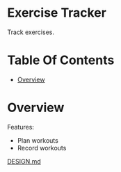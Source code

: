 # Exercise Tracker
Track exercises.

# Table Of Contents
- [Overview](#overview)

# Overview
Features:

- Plan workouts
- Record workouts

[DESIGN.md](design.md)
